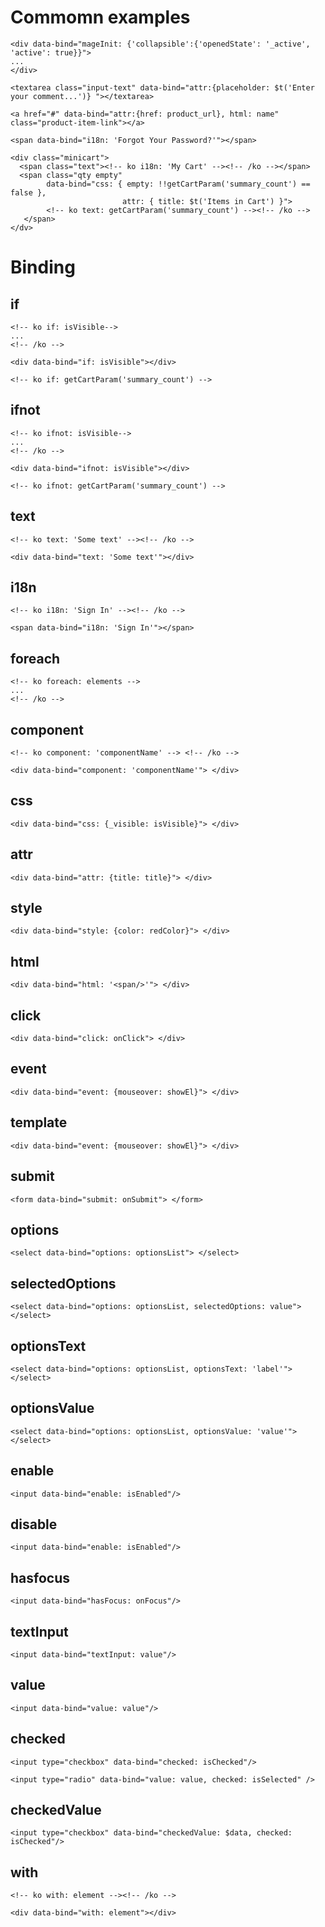 # Commomn examples
```
<div data-bind="mageInit: {'collapsible':{'openedState': '_active', 'active': true}}">
...
</div>
```
```
<textarea class="input-text" data-bind="attr:{placeholder: $t('Enter your comment...')} "></textarea>
```
```
<a href="#" data-bind="attr:{href: product_url}, html: name" class="product-item-link"></a>
```
```
<span data-bind="i18n: 'Forgot Your Password?'"></span>
```
```
<div class="minicart">
  <span class="text"><!-- ko i18n: 'My Cart' --><!-- /ko --></span>
  <span class="qty empty"
        data-bind="css: { empty: !!getCartParam('summary_count') == false },
                         attr: { title: $t('Items in Cart') }">
        <!-- ko text: getCartParam('summary_count') --><!-- /ko -->
   </span>
</dv>
```


# Binding
## if
```
<!-- ko if: isVisible-->
...
<!-- /ko -->
```
```
<div data-bind="if: isVisible"></div>
```
```
<!-- ko if: getCartParam('summary_count') -->
```

## ifnot
```
<!-- ko ifnot: isVisible-->
...
<!-- /ko -->
```
```
<div data-bind="ifnot: isVisible"></div>
```
```
<!-- ko ifnot: getCartParam('summary_count') -->
```

## text
```
<!-- ko text: 'Some text' --><!-- /ko -->
```
```
<div data-bind="text: 'Some text'"></div>
```

## i18n
```
<!-- ko i18n: 'Sign In' --><!-- /ko -->
```
```
<span data-bind="i18n: 'Sign In'"></span>
```

## foreach
```
<!-- ko foreach: elements -->
...
<!-- /ko -->
```

## component
```
<!-- ko component: 'componentName' --> <!-- /ko -->
```
```
<div data-bind="component: 'componentName'"> </div>
```

## css
```
<div data-bind="css: {_visible: isVisible}"> </div>
```

## attr
```
<div data-bind="attr: {title: title}"> </div>
```

## style
```
<div data-bind="style: {color: redColor}"> </div>
```

## html
```
<div data-bind="html: '<span/>'"> </div>
```

## click
```
<div data-bind="click: onClick"> </div>
```

## event
```
<div data-bind="event: {mouseover: showEl}"> </div>
```

## template
```
<div data-bind="event: {mouseover: showEl}"> </div>
```

## submit
```
<form data-bind="submit: onSubmit"> </form>
```

## options
```
<select data-bind="options: optionsList"> </select>
```

## selectedOptions
```
<select data-bind="options: optionsList, selectedOptions: value"> </select>
```

## optionsText
```
<select data-bind="options: optionsList, optionsText: 'label'"> </select>
```

## optionsValue
```
<select data-bind="options: optionsList, optionsValue: 'value'"> </select>
```

## enable
```
<input data-bind="enable: isEnabled"/>
```

## disable
```
<input data-bind="enable: isEnabled"/>
```

## hasfocus
```
<input data-bind="hasFocus: onFocus"/>
```

## textInput
```
<input data-bind="textInput: value"/>
```

## value
```
<input data-bind="value: value"/>
```

## checked
```
<input type="checkbox" data-bind="checked: isChecked"/>
```
```
<input type="radio" data-bind="value: value, checked: isSelected" />
```

## checkedValue
```
<input type="checkbox" data-bind="checkedValue: $data, checked: isChecked"/>
```

## with
```
<!-- ko with: element --><!-- /ko -->
```
```
<div data-bind="with: element"></div>
```
